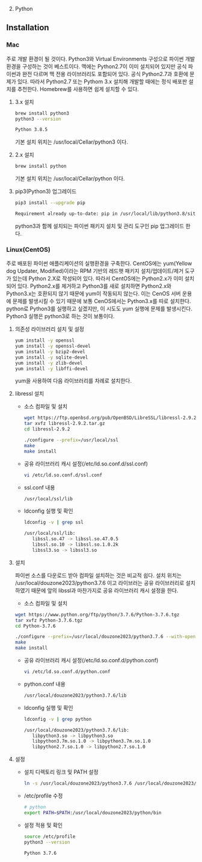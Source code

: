 2.  Python

## Installation

### Mac

주로 개발 환경이 될 것이다. Python3와 Virtual Environments 구성으로 파이썬 개발환경을 구성하는 것이 베스트이다. 맥에는 Python2.7이 이미 설치되어 있지만 공식 파이썬과 완전 다르며 맥 전용 라이브러리도 포함되어 있다. 공식 Python2.7과 호환에 문제가 있다. 따라서 Python2.7 또는 Pythom 3.x 설치해 개발할 때에는 정식 배포판 설치를 추천한다. Homebrew를 사용하면 쉽게 설치할 수 있다.

1. 3.x 설치

   ```sh
   brew install python3
   python3 --version

   Python 3.8.5
   ```

   기본 설치 위치는 /usr/local/Cellar/python3 이다.

2. 2.x 설치

   ```sh
   brew install python

   ```

   기본 설치 위치는 /usr/local/Cellar/python 이다.

3. pip3(Python3) 업그레이드

   ```sh
   pip3 install --upgrade pip

   Requirement already up-to-date: pip in /usr/local/lib/python3.8/site-packages (20.1.1)

   ```

   python3과 함께 설치되는 파이썬 패키지 설치 및 관리 도구인 pip 업그레이드 한다.

### Linux(CentOS)

주로 배포된 파이썬 애플리케이션의 실행환경을 구축한다. CentOS에는 yum(Yellow dog Updater, Modified)이라는 RPM 기반의 레드햇 패키지 설치/업데이트/제거 도구가 있는데 Python 2.X로 작성되어 있다. 따라서 CentOS에는 Python2.x가 이미 설치되어 있다. Python2.x를 제거하고 Python3를 새로 설치하면 Python2.x와 Python3.x는 호환되지 않기 때문에 yum이 작동되지 않는다. 이는 CenOS 서버 운용에 문제를 발생시킬 수 있기 때문에 보통 CenOS에서는 Python3.x를 따로 설치한다. python로 Python3를 실행하고 싶겠지만, 이 시도도 yum 실행에 문제를 발생시킨다. Python3 실행은 python3로 하는 것이 보통이다.

1. 의존성 라이브러리 설치 및 설정

   ```sh
   yum install -y openssl
   yum install -y openssl-devel
   yum install -y bzip2-devel
   yum install -y sqlite-devel
   yum install -y zlib-devel
   yum install -y libffi-devel

   ```

   yum을 사용하여 다음 라이브러리를 차례로 설치한다.

2. libressl 설치

   - 소스 컴파일 및 설치

     ```sh
     wget https://ftp.openbsd.org/pub/OpenBSD/LibreSSL/libressl-2.9.2.tar.gz
     tar xvfz libressl-2.9.2.tar.gz
     cd libressl-2.9.2

     ./configure --prefix=/usr/local/ssl
     make
     make install
     ```

   - 공유 라이브러리 캐시 설정(/etc/ld.so.conf.d/ssl.conf)

     ```sh
     vi /etc/ld.so.conf.d/ssl.conf
     ```

   - ssl.conf 내용

     ```sh
     /usr/local/ssl/lib
     ```

   - ldconfig 실행 및 확인

     ```bash
     ldconfig -v | grep ssl

     /usr/local/ssl/lib:
     	libssl.so.47 -> libssl.so.47.0.5
     	libssl.so.10 -> libssl.so.1.0.2k
     	libssl3.so -> libssl3.so
     ```

3. 설치

   파이썬 소스를 다운로드 받아 컴파일 설치하는 것은 비교적 쉽다. 설치 위치는 /usr/local/douzone2023/python3.7.6 이고 라이브러는 공유 라이브러리로 설치하였기 때문에 앞의 libssl과 마찬가지로 공유 라이브러리 캐시 설정을 한다.

   - 소스 컴파일 및 설치

   ```sh
   wget https://www.python.org/ftp/python/3.7.6/Python-3.7.6.tgz
   tar xvfz Python-3.7.6.tgz
   cd Python-3.7.6

   ./configure --prefix=/usr/local/douzone2023/python3.7.6 --with-openssl=/usr/local/ssl --enable-shared
   make
   make install
   ```

   - 공유 라이브러리 캐시 설정(/etc/ld.so.conf.d/python.conf)

     ```sh
     vi /etc/ld.so.conf.d/python.conf

     ```

   - python.conf 내용

     ```sh
     /usr/local/douzone2023/python3.7.6/lib
     ```

   - ldconfig 실행 및 확인

     ```sh
     ldconfig -v | grep python

     /usr/local/douzone2023/python3.7.6/lib:
     	libpython3.so -> libpython3.so
     	libpython3.7m.so.1.0 -> libpython3.7m.so.1.0
     	libpython2.7.so.1.0 -> libpython2.7.so.1.0

     ```

4. 설정

   - 설치 디렉토리 링크 및 PATH 설정

     ```sh
     ln -s /usr/local/douzone2023/python3.7.6 /usr/local/douzone2023/python
     ```

   - /etc/profile 수정

     ```sh
     # python
     export PATH=$PATH:/usr/local/douzone2023/python/bin

     ```

   - 설정 적용 및 확인

     ```bash
     source /etc/profile
     python3 --version

     Python 3.7.6
     ```
